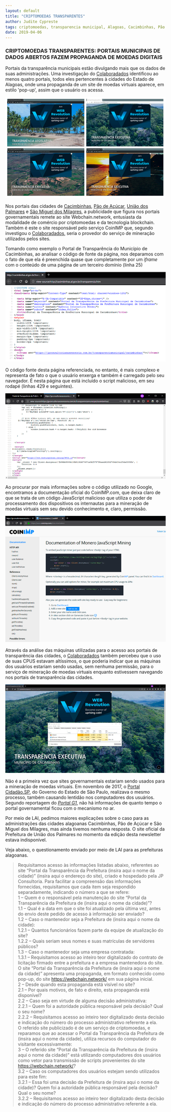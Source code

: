 ```yaml
---
layout: default
title: "CRIPTOMOEDAS TRANSPARENTES"
author: Judite Cypreste
tags: criptomoedas, transparencia municipal, Alagoas, Cacimbinhas, Pão de Açúcar, União dos Palmares, São Miguel dos Milagres
date: 2019-04-06
---
```


### CRIPTOMOEDAS TRANSPARENTES: PORTAIS MUNICIPAIS DE DADOS ABERTOS FAZEM PROPAGANDA DE MOEDAS DIGITAIS

Portais da transparência municipais estão divulgando mais que os dados de suas administrações. Uma investigação do [Colaboradados](https://colaboradados.github.io/) identificou ao menos quatro portais, todos eles pertencentes à cidades do Estado de Alagoas, onde uma propaganda de um site de moedas virtuais aparece, em estilo 'pop-up', assim que o usuário os acessa.

![print screen dos portais de transparência das cidades de Cacimbinhas, Pão de Açúcar, União dos Palmares e São Miguel dos Milagres-Alagoas com o pop-up de propaganda para site de moedas virtuais](/images/blog/criptomoedas-transparentes/pic01.jpg)

Nos portais das cidades de [Cacimbinhas](http://cacimbinhas.al.gov.br/transparencia.htm), [Pão de Açúcar](https://www.paodeacucar.al.gov.br/transparencia.htm), [União dos Palmares](https://jpconsultoriaeassessoria.com.br/transparenciamunicipal/uniaodospalmares/) e [São Miguel dos Milagres](https://cmsaomigueldosmilagres.al.gov.br/transparencia.htm), a publicidade que figura nos portais governamentais remete ao site Webchain.network, entusiasta da modalidade de comércio por criptomoedas e da tecnologia blockchain. Também é este o site responsável pelo serviço CoinIMP que, segundo investigou o [Colaboradados](https://colaboradados.github.io/), seria o provedor do serviço de mineração utilizados pelos sites.

Tomando como exemplo o Portal de Transparência do Município de Cacimbinhas, ao analisar o código de fonte da página, nos deparamos com o fato de que ela é preenchida quase que completamente por um *iframe* com o conteúdo de uma página de um terceiro domínio (linha 25)

![print screen do código fonte da página do portal da transparência da cidade de Cacimbinhas](/images/blog/criptomoedas-transparentes/pic02.jpg)

O código fonte desta página referenciada, no entanto, é mais complexo e representa de fato o que o usuário enxerga e também é carregado pelo seu navegador. É nesta página que está incluído o script malicioso, em seu rodapé (linhas 429 e seguintes).

![print screen do código fonte da página do portal da transparência da cidade de Cacimbinhas](/images/blog/criptomoedas-transparentes/pic03.jpg)

Ao procurar por mais informações sobre o código utilizado no Google, encontramos a documentação oficial do CoinIMP.com, que deixa claro de que se trata de um código JavaScript malicioso que utiliza o poder de processamento dos dispositivos os internautas para a mineração de moedas virtuais sem seu devido conhecimento e, claro, permissão.

![print screen da documentação do CoinIMP.com](/images/blog/criptomoedas-transparentes/pic04.jpg)

Através da análise das máquinas utilizadas para o acesso aos portais de transparência das cidades, o [Colaboradados](https://colaboradados.github.io/) também percebeu que o uso de suas CPUS estavam altíssimos, o que poderia indicar que as máquinas dos usuários estariam sendo usadas, sem nenhuma permissão, para o serviço de mineração de moedas virtuais enquanto estivessem navegando nos portais de transparência das cidades.

![print screen do portal da transparência de Cacimbinhas. em cima, uma janela mostra que o uso alto da CPU enquanto o site se encontra aberto](/images/blog/criptomoedas-transparentes/pic05.jpg)

Não é a primeira vez que sites governamentais estariam sendo usados para a mineração de moedas virtuais. Em novembro de 2017, o [Portal Cidadão.SP](http://www.cidadao.sp.gov.br/), do Governo do Estado de São Paulo, realizava o mesmo processo, também causando lentidão nos computadores dos usuários. Segundo reportagem do [*Portal G1*](https://g1.globo.com/tecnologia/noticia/site-do-governo-de-sp-usou-computador-de-visitante-para-minerar-moeda-virtual.ghtml), não há informações de quanto tempo o portal governamental ficou com o mecanismo no ar.

Por meio de LAI, pedimos maiores explicações sobre o caso para as administrações das cidades alagoanas Cacimbinhas, Pão de Açúcar e São Miguel dos Milagres, mas ainda tivemos nenhuma resposta. O site oficial da Prefeitura de União dos Palmares no momento da edição desta newsletter estava indisponível.

Veja abaixo, o questionamento enviado por meio de LAI para as prefeituras alagoanas.

>Requisitamos acesso às informações listadas abaixo, referentes ao site “Portal da Transparência da Prefeitura (insira aqui o nome da cidade)” (insira aqui o endereço do site), criado e hospedado pela JP Consultoria. Para facilitar a compreensão das informações fornecidas, requisitamos que cada item seja respondido separadamente, indicando o número a que se refere:  
1 – Quem é o responsável pela manutenção do site  “Portal da Transparência da Prefeitura de (insira aqui o nome da cidade)”?  
1.1 – Qual é a data em que o site foi atualizado pela última vez, antes do envio deste pedido de acesso à informação ser enviado?  
1.2 – Caso o mantenedor seja a Prefeitura de (insira aqui o nome da cidade):  
1.2.1  – Quantos funcionários fazem parte da equipe de atualização do site?  
1.2.2  – Quais seriam seus nomes e suas matrículas de servidores públicos?  
1.3 – Caso o mantenedor seja uma empresa contratada:  
1.3.1 – Requisitamos acesso ao inteiro teor digitalizado do contrato de licitação firmado entre a prefeitura e a empresa mantenedora do site.  
O site “Portal da Transparência da Prefeitura de (insira aqui o nome da cidade)” apresenta uma propaganda, em formato conhecido como pop-up, do site https://webchain.network/ em sua página inicial.  
2 – Desde quando esta propaganda está visível no site?  
2.1 – Por quais motivos, de fato e direito, esta propaganda está disponível?  
2.2 – Caso seja em virtude de alguma decisão administrativa:  
2.2.1 – Quem foi a autoridade pública responsável pela decisão? Qual o seu nome?  
2.2.2 – Requisitamos acesso ao inteiro teor digitalizado desta decisão e indicação do número do processo administrativo referente a ela.  
O referido site publicizado é de um serviço de criptomoedas, e reparamos que ao acessar o Portal da Transparência da Prefeitura de (insira aqui o nome da cidade), utiliza recursos do computador do visitante excessivamente:  
3 – O referido site “Portal da Transparência da Prefeitura de (insira aqui o nome da cidade)” está utilizando computadores dos usuários como vetor para transmissão de scripts provenientes do site https://webchain.network/?  
3.2 – Caso os computadores dos usuários estejam sendo utilizados para este fim:  
3.2.1 – Essa foi uma decisão da Prefeitura de (insira aqui o nome da cidade)? Quem foi a autoridade pública responsável pela decisão? Qual o seu nome?  
3.2.2 – Requisitamos acesso ao inteiro teor digitalizado desta decisão e indicação do número do processo administrativo referente a ela.
